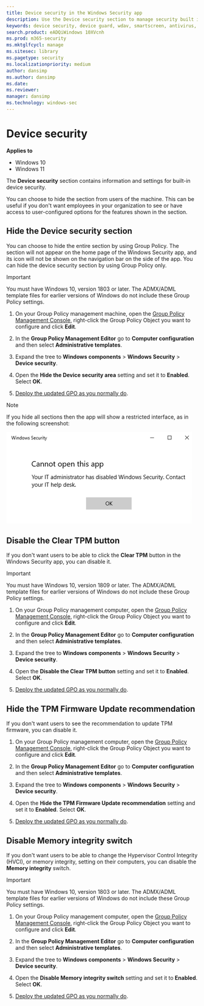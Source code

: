 ```yaml
---
title: Device security in the Windows Security app
description: Use the Device security section to manage security built into your device, including virtualization-based security.
keywords: device security, device guard, wdav, smartscreen, antivirus, wdsc, exploit, protection, hide
search.product: eADQiWindows 10XVcnh
ms.prod: m365-security
ms.mktglfcycl: manage
ms.sitesec: library
ms.pagetype: security
ms.localizationpriority: medium
author: dansimp
ms.author: dansimp
ms.date: 
ms.reviewer: 
manager: dansimp
ms.technology: windows-sec
---
```


# Device security

**Applies to**

- Windows 10
- Windows 11

The **Device security** section contains information and settings for built-in device security.

You can choose to hide the section from users of the machine. This can be useful if you don't want employees in your organization to see or have access to user-configured options for the features shown in the section.

## Hide the Device security section

You can choose to hide the entire section by using Group Policy. The section will not appear on the home page of the Windows Security app, and its icon will not be shown on the navigation bar on the side of the app. You can hide the device security section by using Group Policy only.

> [!IMPORTANT]
> You must have Windows 10, version 1803 or later. The ADMX/ADML template files for earlier versions of Windows do not include these Group Policy settings. 

1.  On your Group Policy management machine, open the [Group Policy Management Console](/previous-versions/windows/it-pro/windows-server-2008-R2-and-2008/cc731212(v=ws.11)), right-click the Group Policy Object you want to configure and click **Edit**.

2.  In the **Group Policy Management Editor** go to **Computer configuration** and then select **Administrative templates**.

3.  Expand the tree to **Windows components** > **Windows Security** > **Device security**.

4.  Open the **Hide the Device security area** setting and set it to **Enabled**. Select **OK**.

5. [Deploy the updated GPO as you normally do](/windows/win32/srvnodes/group-policy). 

>[!NOTE]
>If you hide all sections then the app will show a restricted interface, as in the following screenshot:
>  
>![Windows Security app with all sections hidden by Group Policy.](images/wdsc-all-hide.png)

## Disable the Clear TPM button
If you don't want users to be able to click the **Clear TPM** button in the Windows Security app, you can disable it.

> [!IMPORTANT]
> You must have Windows 10, version 1809 or later. The ADMX/ADML template files for earlier versions of Windows do not include these Group Policy settings. 

1.  On your Group Policy management computer, open the [Group Policy Management Console](/previous-versions/windows/it-pro/windows-server-2008-R2-and-2008/cc731212(v=ws.11)), right-click the Group Policy Object you want to configure and click **Edit**.

2.  In the **Group Policy Management Editor** go to **Computer configuration** and then select **Administrative templates**.

3.  Expand the tree to **Windows components** > **Windows Security** > **Device security**.

4.  Open the **Disable the Clear TPM button** setting and set it to **Enabled**. Select **OK**.

5. [Deploy the updated GPO as you normally do](/windows/win32/srvnodes/group-policy). 

## Hide the TPM Firmware Update recommendation
If you don't want users to see the recommendation to update TPM firmware, you can disable it.

1.  On your Group Policy management computer, open the [Group Policy Management Console](/previous-versions/windows/it-pro/windows-server-2008-R2-and-2008/cc731212(v=ws.11)), right-click the Group Policy Object you want to configure and click **Edit**.

2.  In the **Group Policy Management Editor** go to **Computer configuration** and then select **Administrative templates**.

3.  Expand the tree to **Windows components** > **Windows Security** > **Device security**.

4.  Open the **Hide the TPM Firmware Update recommendation** setting and set it to **Enabled**. Select **OK**.

5. [Deploy the updated GPO as you normally do](/windows/win32/srvnodes/group-policy). 

## Disable Memory integrity switch
If you don't want users to be able to change the Hypervisor Control Integrity (HVCI), or memory integrity, setting on their computers, you can disable the **Memory integrity** switch.
> [!IMPORTANT]
> You must have Windows 10, version 1803 or later. The ADMX/ADML template files for earlier versions of Windows do not include these Group Policy settings. 

1.  On your Group Policy management computer, open the [Group Policy Management Console](/previous-versions/windows/it-pro/windows-server-2008-R2-and-2008/cc731212(v=ws.11)), right-click the Group Policy Object you want to configure and click **Edit**.

2.  In the **Group Policy Management Editor** go to **Computer configuration** and then select **Administrative templates**.

3.  Expand the tree to **Windows components** > **Windows Security** > **Device security**.

4.  Open the **Disable Memory integrity switch** setting and set it to **Enabled**. Select **OK**.

5. [Deploy the updated GPO as you normally do](/windows/win32/srvnodes/group-policy).
